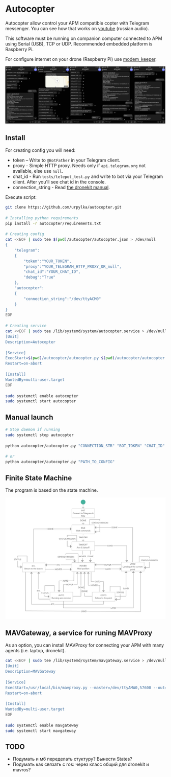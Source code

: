 # Autocopter

Autocopter allow control your APM compatible copter with Telegram messenger. You can see how that works on [youtube](https://youtu.be/CE9x4rPizvQ) (russian audio).

This software must be running on companion computer connected to APM using Serial (USB), TCP or UDP. Recommended embedded platform is Raspberry Pi.

For configure internet on your drone (Raspberry Pi) use [modem_keeper](https://github.com/urpylka/modem_keeper).

![Telegram Chat](telegram.jpg)

## Install

For creating config you will need:

* token – Write to `@BotFather` in your Telegram client.
* proxy - Simple HTTP proxy. Needs only if `api.telegram.org` not available, else use `null`.
* chat_id - Run `tests/telepot_test.py` and write to bot via your Telegram client. After you'll see chat id in the console.
* connection_string - Read [the dronekit manual](http://python.dronekit.io/guide/connecting_vehicle.html).

Execute script:
```bash
git clone https://github.com/urpylka/autocopter.git

# Installing python requirements
pip install -r autocopter/requirements.txt

# Creating config
cat <<EOF | sudo tee $(pwd)/autocopter/autocopter.json > /dev/null
{
    "telegram":
    {
        "token":"YOUR_TOKEN",
        "proxy":"YOUR_TELEGRAM_HTTP_PROXY_OR_null",
        "chat_id":"YOUR_CHAT_ID",
        "debug":"True"
    },
    "autocopter":
    {
        "connection_string":"/dev/ttyACM0"
    }
}
EOF

# Creating service
cat <<EOF | sudo tee /lib/systemd/system/autocopter.service > /dev/null
[Unit]
Description=Autocopter

[Service]
ExecStart=$(pwd)/autocopter/autocopter.py $(pwd)/autocopter/autocopter.json
Restart=on-abort

[Install]
WantedBy=multi-user.target
EOF

sudo systemctl enable autocopter
sudo systemctl start autocopter
```

## Manual launch

```bash
# Stop daemon if running
sudo systemctl stop autocopter

python autocopter/autocopter.py "CONNECTION_STR" "BOT_TOKEN" "CHAT_ID" "PROXY" "DEBUG"

# or
python autocopter/autocopter.py "PATH_TO_CONFIG"
```

## Finite State Machine

The program is based on the state machine.

![Finite State Machine](uml_statechart_diagram.jpg)

## MAVGateway, a service for runing MAVProxy

As an option, you can install MAVProxy for connecting your APM with many agents (i.e. laptop, dronekit).

```bash
cat <<EOF | sudo tee /lib/systemd/system/mavgateway.service > /dev/null
[Unit]
Description=MAVGateway

[Service]
ExecStart=/usr/local/bin/mavproxy.py --master=/dev/ttyAMA0,57600 --out=tcpin:0.0.0.0:5760 --out=tcpin:127.0.0.1:14600 --daemon
Restart=on-abort

[Install]
WantedBy=multi-user.target
EOF

sudo systemctl enable mavgateway
sudo systemctl start mavgateway
```

## TODO

* Подумать и мб переделать стуктуру? Вынести States?
* Подумать как связать с ros: через класс общий для dronekit и mavros?
